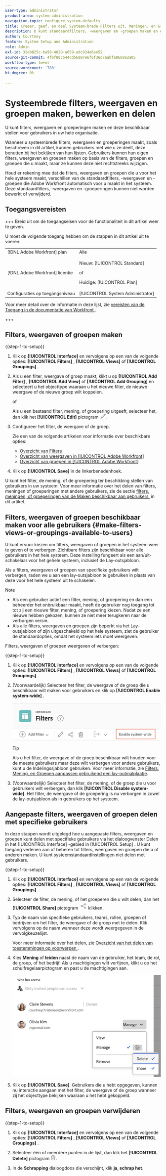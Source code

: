 ```yaml
---
user-type: administrator
product-area: system-administration
navigation-topic: configure-system-defaults
title: Creeer, geef, en deel Systeem-brede Filters uit, Meningen, en Groepen
description: U kunt standaardfilters, -weergaven en -groepen maken en deze vervolgens beschikbaar maken voor gebruikers in uw organisatie.
author: Courtney
feature: System Setup and Administration
role: Admin
exl-id: 32eb825c-ba50-4820-a659-adc924a6ae52
source-git-commit: 4fbf88c544cd56887e6f6f36d7aabfa0668a2a05
workflow-type: tm+mt
source-wordcount: '780'
ht-degree: 0%

---
```


# Systeembrede filters, weergaven en groepen maken, bewerken en delen

<!-- Audited: 5/2025 -->

<!--
<p data-mc-conditions="QuicksilverOrClassic.Draft mode">***DON'T DELETE, DRAFT OR HIDE THIS ARTICLE. IT IS LINKED TO THE PRODUCT, THROUGH THE CONTEXT SENSITIVE HELP LINKS. **</p>
-->

U kunt filters, weergaven en groeperingen maken en deze beschikbaar stellen voor gebruikers in uw hele organisatie.

Wanneer u systeembrede filters, weergaven en groeperingen maakt, zoals beschreven in dit artikel, kunnen gebruikers met wie u ze deelt, deze benutten bij het bekijken van hun lijsten. Gebruikers kunnen hun eigen filters, weergaven en groepen maken op basis van de filters, groepen en groepen die u maakt, maar ze kunnen deze niet rechtstreeks wijzigen.

Houd er rekening mee dat de filters, weergaven en groepen die u voor het hele systeem maakt, verschillen van de standaardfilters, -weergaven en -groepen die Adobe Workfront automatisch voor u maakt in het systeem. Deze standaardfilters, -weergaven en -groeperingen kunnen niet worden bewerkt of verwijderd.

## Toegangsvereisten

+++ Breid uit om de toegangseisen voor de functionaliteit in dit artikel weer te geven.

U moet de volgende toegang hebben om de stappen in dit artikel uit te voeren:

<table style="table-layout:auto"> 
 <col> 
 <col> 
 <tbody> 
  <tr> 
   <td role="rowheader">[!DNL Adobe Workfront] plan</td> 
   <td>Alle</td> 
  </tr> 
  <tr> 
   <td role="rowheader">[!DNL Adobe Workfront] licentie</td> 
   <td><p>Nieuw: [!UICONTROL Standard]</p>
   of
   <p>Huidige: [!UICONTROL Plan]</p>
   </td> 
  </tr>
  <tr> 
  <tr> 
   <td role="rowheader">Configuraties op toegangsniveau</td> 
   <td>[!UICONTROL System Administrator]</td>
  </tr> 
 </tbody> 
</table>

Voor meer detail over de informatie in deze lijst, zie [&#x200B; vereisten van de Toegang in de documentatie van Workfront &#x200B;](/help/quicksilver/administration-and-setup/add-users/access-levels-and-object-permissions/access-level-requirements-in-documentation.md).

+++

## Filters, weergaven of groepen maken

{{step-1-to-setup}}


1. Klik op **[!UICONTROL Interface]** en vervolgens op een van de volgende opties: **[!UICONTROL Filters]** , **[!UICONTROL Views]** of **[!UICONTROL Groupings]** .

1. Als u een filter, weergave of groep maakt, klikt u op **[!UICONTROL Add Filter]** , **[!UICONTROL Add View]** of **[!UICONTROL Add Grouping]** en selecteert u het objecttype waaraan u het nieuwe filter, de nieuwe weergave of de nieuwe groep wilt koppelen.

   of

   Als u een bestaand filter, mening, of groepering uitgeeft, selecteer het, dan klik het **[!UICONTROL Edit]** pictogram ![&#x200B; uitgeven pictogram &#x200B;](assets/edit-icon.png).

1. Configureer het filter, de weergave of de groep.

   Zie een van de volgende artikelen voor informatie over beschikbare opties:

   * [&#x200B; Overzicht van Filters &#x200B;](../../../reports-and-dashboards/reports/reporting-elements/filters-overview.md)
   * [&#x200B; Overzicht van weergaven in [!UICONTROL Adobe Workfront]](../../../reports-and-dashboards/reports/reporting-elements/views-overview.md)
   * [Overzicht van groepen in [!UICONTROL Adobe Workfront]](../../../reports-and-dashboards/reports/reporting-elements/groupings-overview.md)

1. Klik op **[!UICONTROL Save]** in de linkerbenedenhoek.

U kunt het filter, de mening, of de groepering ter beschikking stellen van gebruikers in uw systeem. Voor meer informatie over het delen van filters, meningen of groeperingen met andere gebruikers, zie de sectie [&#x200B; filters, meningen, of groeperingen van de Maken beschikbaar aan gebruikers &#x200B;](#make-filters-views-or-groupings-available-to-users) in dit artikel.


## Filters, weergaven of groepen beschikbaar maken voor alle gebruikers {#make-filters-views-or-groupings-available-to-users}

U kunt ervoor kiezen om filters, weergaven of groepen in het systeem weer te geven of te verbergen. Zichtbare filters zijn beschikbaar voor alle gebruikers in het hele systeem. Deze instelling fungeert als een aan/uit-schakelaar voor het gehele systeem, inclusief de Lay-outsjabloon.

Als u filters, weergaven of groepen van specifieke gebruikers wilt verbergen, raden we u aan een lay-outsjabloon te gebruiken in plaats van deze voor het hele systeem uit te schakelen.

>[!NOTE]
>
>* Als een gebruiker actief een filter, mening, of groepering en dan een beheerder het onbruikbaar maakt, heeft de gebruiker nog toegang tot tot zij een nieuwe filter, mening, of groepering kiezen. Nadat ze een nieuwe hebben gekozen, kunnen ze niet meer terugkeren naar de verborgen versie.
>* Als alle filters, weergaven en groepen zijn beperkt via het Lay-outsjabloon of zijn uitgeschakeld op het hele systeem, ziet de gebruiker de standaardopties, omdat het systeem iets moet weergeven.

Filters, weergaven of groepen weergeven of verbergen:

{{step-1-to-setup}}

1. Klik op **[!UICONTROL Interface]** en vervolgens op een van de volgende opties: **[!UICONTROL Filters]** , **[!UICONTROL Views]** of **[!UICONTROL Groupings]** .

1. (Voorwaardelijk) Selecteer het filter, de weergave of de groep die u beschikbaar wilt maken voor gebruikers en klik op **[!UICONTROL Enable system-wide]** .

   ![](assets/enable-system-wide-fvg.png)

   >[!TIP]
   >
   >Als u het filter, de weergave of de groep beschikbaar wilt houden voor de meeste gebruikers maar deze wilt verbergen voor andere gebruikers, kunt u de Indelingssjabloon gebruiken. Voor meer informatie, zie [&#x200B; Filters, Mening, en Groepen aanpassen gebruikend een lay-outmalplaatje &#x200B;](/help/quicksilver/administration-and-setup/customize-workfront/use-layout-templates/customize-fvg-list-controls-layout-template.md).

1. (Voorwaardelijk) Selecteer het filter, de mening, of de groep die u voor gebruikers wilt verbergen, dan klik **[!UICONTROL Disable system-wide]**. Het filter, de weergave of de groepering is nu verborgen in zowel de lay-outsjabloon als in gebruikers op het systeem.


## Aangepaste filters, weergaven of groepen delen met specifieke gebruikers

In deze stappen wordt uitgelegd hoe u aangepaste filters, weergaven en groepen kunt delen met specifieke gebruikers via het dialoogvenster Delen in het [!UICONTROL Interface] -gebied in [!UICONTROL Setup] . U kunt toegang verlenen aan of beheren tot filters, weergaven en groepen die u of anderen maken. U kunt systeemstandaardinstellingen niet delen met gebruikers.


{{step-1-to-setup}}

1. Klik op **[!UICONTROL Interface]** en vervolgens op een van de volgende opties: **[!UICONTROL Filters]** , **[!UICONTROL Views]** of **[!UICONTROL Groupings]** .

1. Selecteer de filter, de mening, of het groeperen die u wilt delen, dan het **[!UICONTROL Share]** pictogram ![&#x200B; pictogram van het Aandeel &#x200B;](assets/share-icon.png) klikken.
1. Typ de naam van specifieke gebruikers, teams, rollen, groepen of bedrijven om het filter, de weergave of de groep met te delen. Klik vervolgens op de naam wanneer deze wordt weergegeven in de vervolgkeuzelijst.

   Voor meer informatie over het delen, zie [&#x200B; Overzicht van het delen van toestemmingen op voorwerpen &#x200B;](../../../workfront-basics/grant-and-request-access-to-objects/sharing-permissions-on-objects-overview.md).

1. Kies **Mening** of **leiden** naast de naam van de gebruiker, het team, de rol, de groep, of het bedrijf. Als u machtigingen wilt verfijnen, klikt u op het schuifregelaarpictogram en past u de machtigingen aan.

   ![&#x200B; verfijnen toestemmingen &#x200B;](assets/fine-tune-permissions.png)

1. Klik op **[!UICONTROL Save]**. Gebruikers die u hebt opgegeven, kunnen nu interactie aangaan met het filter, de weergave of de groep wanneer zij het objecttype bekijken waaraan u het hebt gekoppeld.


## Filters, weergaven en groepen verwijderen

{{step-1-to-setup}}

1. Klik op **[!UICONTROL Interface]** en vervolgens op een van de volgende opties: **[!UICONTROL Filters]** , **[!UICONTROL Views]** of **[!UICONTROL Groupings]** .

1. Selecteer één of meerdere punten in de lijst, dan klik het **[!UICONTROL Delete]** pictogram ![&#x200B; pictogram van de Schrapping &#x200B;](assets/delete.png).

1. In de **Schrapping** dialoogdoos die verschijnt, klik **ja, schrap het**.
